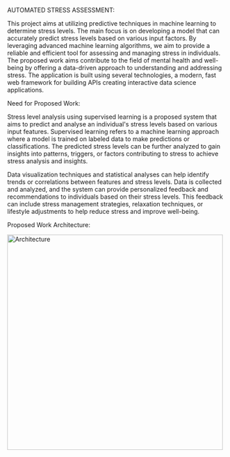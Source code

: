AUTOMATED STRESS ASSESSMENT: 

This project aims at utilizing predictive techniques in machine learning to determine stress levels. The main focus is on developing a model that can accurately predict stress levels based on various input factors. By leveraging advanced machine learning algorithms, we aim to provide a reliable and efficient tool for assessing and managing stress in individuals.
The proposed work aims contribute to the field of mental health and well-being by offering a data-driven approach to understanding and addressing stress. The application is built using several technologies, a modern, fast web framework for building APIs creating interactive data science applications.

Need for Proposed Work: 

Stress level analysis using supervised learning is a proposed system that aims to predict and analyse an individual's stress levels based on various input features. Supervised learning refers to a machine learning approach where a model is trained on labeled data to make predictions or classifications. The predicted stress levels can be further analyzed to gain insights into patterns, triggers, or factors contributing to stress to achieve stress analysis and insights.

Data visualization techniques and statistical analyses can help identify trends or correlations between features and stress levels. Data is collected and analyzed, and the system can provide personalized feedback and recommendations to individuals based on their stress levels. This feedback can include stress management strategies, relaxation techniques, or lifestyle adjustments to help reduce stress and improve well-being.

Proposed Work Architecture:

<img width="496" alt="Architecture" src="https://github.com/user-attachments/assets/11697c56-2bc2-4e74-9dd9-63d8ab1fb0ec" />
